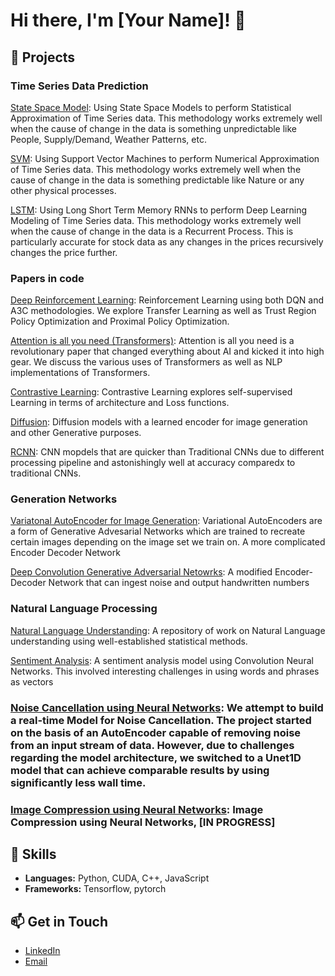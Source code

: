 # Hi there, I'm [Your Name]! 👋

## 🚀 Projects

### Time Series Data Prediction

[State Space Model](https://github.com/dharvpat/time-series-data-prediction-SSM): Using State Space Models to perform Statistical Approximation of Time Series data. This methodology works extremely well when the cause of change in the data is something unpredictable like People, Supply/Demand, Weather Patterns, etc.

[SVM](https://github.com/dharvpat/SVM-Time-series-data-prediction): Using Support Vector Machines to perform Numerical Approximation of Time Series data. This methodology works extremely well when the cause of change in the data is something predictable like Nature or any other physical processes.

[LSTM](https://github.com/dharvpat/LSTM_stock_prediciton): Using Long Short Term Memory RNNs to perform Deep Learning Modeling of Time Series data. This methodology works extremely well when the cause of change in the data is a Recurrent Process. This is particularly accurate for stock data as any changes in the prices recursively changes the price further.


### Papers in code

[Deep Reinforcement Learning](https://github.com/dharvpat/Papers-in-code/tree/main/A%20survey%20on%20deep%20reinforcement%20learning): Reinforcement Learning using both DQN and A3C methodologies. We explore Transfer Learning as well as Trust Region Policy Optimization and Proximal Policy Optimization.

[Attention is all you need (Transformers)](https://github.com/dharvpat/Papers-in-code/tree/main/Attention%20is%20all%20you%20need): Attention is all you need is a revolutionary paper that changed everything about AI and kicked it into high gear. We discuss the various uses of Transformers as well as NLP implementations of Transformers.

[Contrastive Learning](https://github.com/dharvpat/Papers-in-code/tree/main/Contrastive%20Learning): Contrastive Learning explores self-supervised Learning in terms of architecture and Loss functions.

[Diffusion](https://github.com/dharvpat/Papers-in-code/tree/main/DiffEnc%3A%20Variational%20Diffusion%20with%20a%20Learned%20Encoder): Diffusion models with a learned encoder for image generation and other Generative purposes.

[RCNN](https://github.com/dharvpat/Papers-in-code/tree/main/Faster%20RCNN): CNN mopdels that are quicker than Traditional CNNs due to different processing pipeline and astonishingly well at accuracy comparedx to traditional CNNs.

### Generation Networks

[Variatonal AutoEncoder for Image Generation](https://github.com/dharvpat/VAE): Variational AutoEncoders are a form of Generative Advesarial Networks which are trained to recreate certain images depending on the image set we train on. A more complicated Encoder Decoder Network

[Deep Convolution Generative Adversarial Netowrks](https://github.com/dharvpat/MNIST-handwritten-experiments): A modified Encoder-Decoder Network that can ingest noise and output handwritten numbers

### Natural Language Processing

[Natural Language Understanding](https://github.com/dharvpat/NLP): A repository of work on Natural Language understanding using well-established statistical methods.

[Sentiment Analysis](https://github.com/dharvpat/sentiment-analysis): A sentiment analysis model using Convolution Neural Networks. This involved interesting challenges in using words and phrases as vectors

### [Noise Cancellation using Neural Networks](https://github.com/dharvpat/Denoising-AutoEncoder): We attempt to build a real-time Model for Noise Cancellation. The project started on the basis of an AutoEncoder capable of removing noise from an input stream of data. However, due to challenges regarding the model architecture, we switched to a Unet1D model that can achieve comparable results by using significantly less wall time. 

### [Image Compression using Neural Networks](https://github.com/dharvpat/image): Image Compression using Neural Networks, [IN PROGRESS]

## 💼 Skills

- **Languages:** Python, CUDA, C++, JavaScript
- **Frameworks:** Tensorflow, pytorch

## 📫 Get in Touch

- [LinkedIn](https://www.linkedin.com/in/dharv-p-67469b140/)
- [Email](mailto:dharv.patel@gmail.com)
